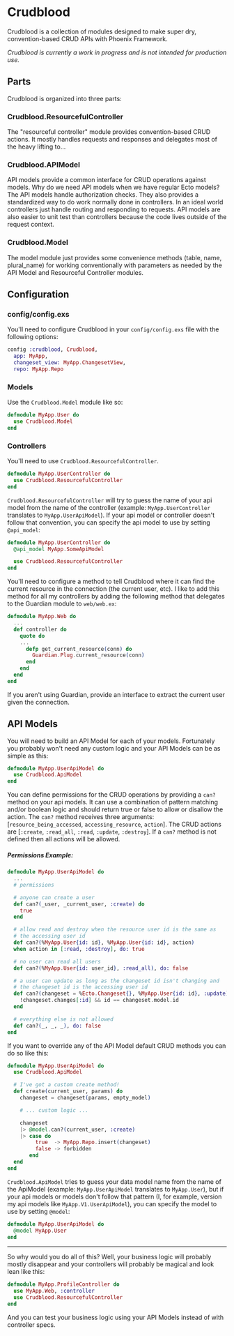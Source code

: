# Crudblood

Crudblood is a collection of modules designed to make super dry, convention-based CRUD APIs with Phoenix Framework.

*Crudblood is currently a work in progress and is not intended for production use.*

## Parts

Crudblood is organized into three parts:

### Crudblood.ResourcefulController
The "resourceful controller" module provides convention-based CRUD actions. It mostly handles requests and responses and delegates most of the heavy lifting to...

### Crudblood.APIModel
API models provide a common interface for CRUD operations against models. Why do we need API models when we have regular Ecto models? The API models handle authorization checks. They also provides a standardized way to do work normally done in controllers. In an ideal world controllers just handle routing and responding to requests. API models are also easier to unit test than controllers because the code lives outside of the request context.

### Crudblood.Model
The model module just provides some convenience methods (table, name, plural_name) for working conventionally with parameters as needed by the API Model and Resourceful Controller modules.

## Configuration

### config/config.exs
You'll need to configure Crudblood in your `config/config.exs` file with the following options:

```elixir
config :crudblood, Crudblood,
  app: MyApp,
  changeset_view: MyApp.ChangesetView,
  repo: MyApp.Repo
```

### Models
Use the `Crudblood.Model` module like so:

```elixir
defmodule MyApp.User do
  use Crudblood.Model
end
```

### Controllers
You'll need to use `Crudblood.ResourcefulController`.

```elixir
defmodule MyApp.UserController do
  use Crudblood.ResourcefulController
end
```

`Crudblood.ResourcefulController` will try to guess the name of your api model from the name of the controller (example: `MyApp.UserController` translates to `MyApp.UserApiModel`). If your api model or controller doesn't follow that convention, you can specify the api model to use by setting `@api_model`:

```elixir
defmodule MyApp.UserController do
  @api_model MyApp.SomeApiModel

  use Crudblood.ResourcefulController
end
```

You'll need to configure a method to tell Crudblood where it can find the current resource in the connection (the current user, etc). I like to add this method for all my controllers by adding the following method that delegates to the Guardian module to `web/web.ex`:

```elixir
defmodule MyApp.Web do
  ...
  def controller do
    quote do
    ...
      defp get_current_resource(conn) do
        Guardian.Plug.current_resource(conn)
      end
    end
  end
end
```

If you aren't using Guardian, provide an interface to extract the current user given the connection.

## API Models
You will need to build an API Model for each of your models. Fortunately you probably won't need any custom logic and your API Models can be as simple as this:

```elixir
defmodule MyApp.UserApiModel do
  use Crudblood.ApiModel
end
```

You can define permissions for the CRUD operations by providing a `can?` method on your api models. It can use a combination of pattern matching and/or boolean logic and should return true or false to allow or disallow the action. The `can?` method receives three arguments: [`resource_being_accessed`, `accessing_resource`, `action`]. The CRUD actions are [`:create`, `:read_all`, `:read`, `:update`, `:destroy`]. If a `can?` method is not defined then all actions will be allowed.

##### Permissions Example:

```elixir
defmodule MyApp.UserApiModel do
  ...
  # permissions

  # anyone can create a user
  def can?(_user, _current_user, :create) do
    true
  end

  # allow read and destroy when the resource user id is the same as
  # the accessing user id
  def can?(%MyApp.User{id: id}, %MyApp.User{id: id}, action)
  when action in [:read, :destroy], do: true

  # no user can read all users
  def can?(%MyApp.User{id: user_id}, :read_all), do: false

  # a user can update as long as the changeset id isn't changing and
  # the changeset id is the accessing user id
  def can?(changeset = %Ecto.Changeset{}, %MyApp.User{id: id}, :update) do
    !changeset.changes[:id] && id == changeset.model.id
  end

  # everything else is not allowed
  def can?(_, _, _), do: false
end

```


If you want to override any of the API Model default CRUD methods you can do so like this:

```elixir
defmodule MyApp.UserApiModel do
  use Crudblood.ApiModel

  # I've got a custom create method!
  def create(current_user, params) do
    changeset = changeset(params, empty_model)

    # ... custom logic ...

    changeset
    |> @model.can?(current_user, :create)
    |> case do
         true  -> MyApp.Repo.insert(changeset)
         false -> forbidden
       end
  end
end
```

`Crudblood.ApiModel` tries to guess your data model name from the name of the ApiModel (example: `MyApp.UserApiModel` translates to `MyApp.User`), but if your api models or models don't follow that pattern (I, for example, version my api models like `MyApp.V1.UserApiModel`), you can specify the model to use by setting `@model`:

```elixir
defmodule MyApp.UserApiModel do
  @model MyApp.User
end
```

----------------

So why would you do all of this? Well, your business logic will probably mostly disappear and your controllers will probably be magical and look lean like this:

```elixir
defmodule MyApp.ProfileController do
  use MyApp.Web, :controller
  use Crudblood.ResourcefulController
end
```

And you can test your business logic using your API Models instead of with controller specs.
